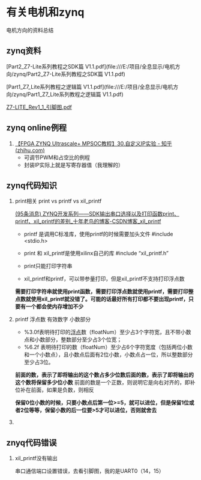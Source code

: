 # 有关电机和zynq

电机方向的资料总结

## zynq资料

[Part2_Z7-Lite系列教程之SDK篇 V1.1.pdf](file:///E:/项目/全息显示/电机方向/zynq/Part2_Z7-Lite系列教程之SDK篇 V1.1.pdf)

[Part1_Z7_Lite系列教程之逻辑篇 V1.1.pdf](file:///E:/项目/全息显示/电机方向/zynq/Part1_Z7_Lite系列教程之逻辑篇 V1.1.pdf)

[Z7-LITE_Rev1_1_引脚图.pdf](file:///E:/项目/全息显示/电机方向/zynq/Z7-LITE_Rev1_1_引脚图.pdf)



## zynq online例程

1. [【FPGA ZYNQ Ultrascale+ MPSOC教程】30.自定义IP实验 - 知乎 (zhihu.com)](https://zhuanlan.zhihu.com/p/346124527)
   - 可调节PWM和占空比的例程
   - 封装IP实际上就是写寄存器值（我理解的）

## zynq代码知识

1. print相关 print vs printf vs xil_printf

   [(95条消息) ZYNQ开发系列——SDK输出串口选择以及打印函数print、printf、xil_printf的差别_十年老鸟的博客-CSDN博客_xil_printf](https://blog.csdn.net/gzy0506/article/details/124085448)

   - printf 是调用C标准库，使用printf的时候需要加头文件 #include <stdio.h>

   - print 和 xil_printf是使用xilinx自己的库 #include “xil_printf.h”
   - print只能打印字符串
   - xil_printf和printf，可以带参量打印，但是xil_printf不支持打印浮点数

   **需要打印字符串就使用print函数，需要打印浮点数就使用printf，需要打印整点数就使用xil_printf就没错了。可能的话最好所有打印都不要出现printf，只要有一个都会使内存增加不少**

2. printf 浮点数 有效数字 小数部分

   - %3.0f表明待打印的[浮点](https://so.csdn.net/so/search?q=浮点&spm=1001.2101.3001.7020)数（floatNum）至少占3个字符宽，且不带小数点和小数部分，整数部分至少占3个位宽；
   - %6.2f 表明待打印的数（floatNum）至少占6个字符宽度（包括两位小数和一个小数点），且小数点后面有2位小数，小数点占一位，所以整数部分至少占3位。

   **前面的数，表示了即将输出的这个数占多少位数后面的数，表示了即将输出的这个数将保留多少位小数** 前面的数是一个正数，则说明它是向右对齐的，即补位补在前面，如果是负数，则相反

   **保留0位小数的时候，只要小数点后第一位>=5，就可以进位，但是保留1位或者2位等等，保留小数的后一位要>5才可以进位，否则就舍去**

3. 

## znyq代码错误

1. xil_printf没有输出

   串口通信端口设置错误，去看引脚图，我的是UART0（14，15）

   
